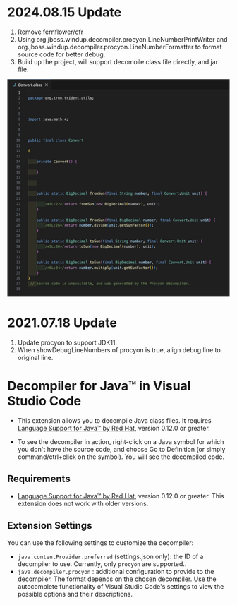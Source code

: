# 2024.08.15 Update
1. Remove fernflower/cfr
2. Using org.jboss.windup.decompiler.procyon.LineNumberPrintWriter
     and org.jboss.windup.decompiler.procyon.LineNumberFormatter
   to format source code for better debug.
3. Build up the project, will support decomoile class file directly, and jar file.

![sample](./sample.jpg "sample")

# 2021.07.18 Update
1. Update procyon to support JDK11.
2. When showDebugLineNumbers of procyon is true, align debug line to original line.


# Decompiler for Java&trade; in Visual Studio Code
*  This extension allows you to decompile Java class files. It requires [Language Support for Java&trade; by Red Hat](https://marketplace.visualstudio.com/items?itemName=redhat.java), version 0.12.0 or greater.

*  To see the decompiler in action, right-click on a Java symbol for which you don't have the source code, and choose Go to Definition (or simply command/ctrl+click on the symbol). You will see the decompiled code.


## Requirements
*  [Language Support for Java&trade; by Red Hat](https://marketplace.visualstudio.com/items?itemName=redhat.java), version 0.12.0 or greater. This extension does not work with older versions.


## Extension Settings
You can use the following settings to customize the decompiler:

* `java.contentProvider.preferred` (settings.json only): the ID of a decompiler to use. Currently, only `procyon` are supported..
* `java.decompiler.procyon` : additional configuration to provide to the decompiler. The format depends on the chosen decompiler. Use the autocomplete functionality of Visual Studio Code's settings to view the possible options and their descriptions.
